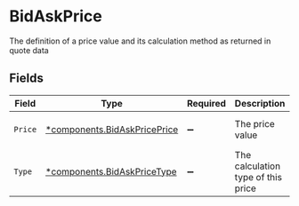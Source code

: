# BidAskPrice

The definition of a price value and its calculation method as returned in quote data


## Fields

| Field                                                                       | Type                                                                        | Required                                                                    | Description                                                                 | Example                                                                     |
| --------------------------------------------------------------------------- | --------------------------------------------------------------------------- | --------------------------------------------------------------------------- | --------------------------------------------------------------------------- | --------------------------------------------------------------------------- |
| `Price`                                                                     | [*components.BidAskPricePrice](../../models/components/bidaskpriceprice.md) | :heavy_minus_sign:                                                          | The price value                                                             | {<br/>"value": "97.43"<br/>}                                                |
| `Type`                                                                      | [*components.BidAskPriceType](../../models/components/bidaskpricetype.md)   | :heavy_minus_sign:                                                          | The calculation type of this price                                          | PERCENTAGE_OF_PAR                                                           |